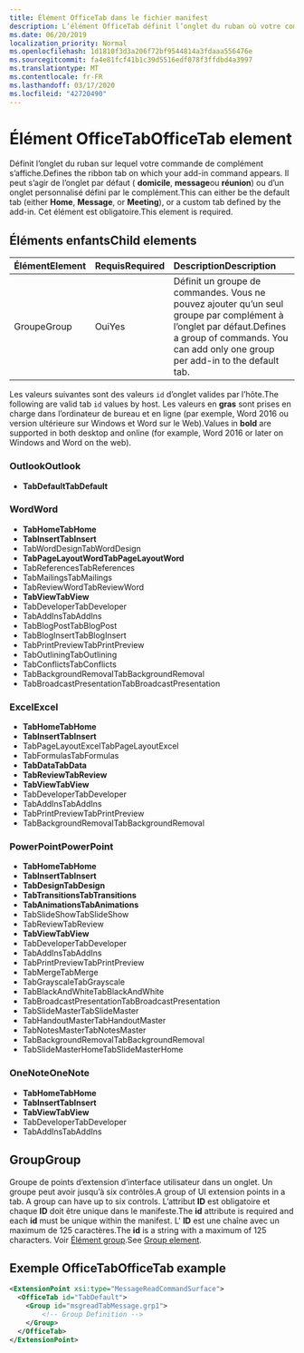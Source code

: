 ```yaml
---
title: Élément OfficeTab dans le fichier manifest
description: L’élément OfficeTab définit l’onglet du ruban où votre commande de complément s’affiche.
ms.date: 06/20/2019
localization_priority: Normal
ms.openlocfilehash: 1d1810f3d3a206f72bf9544814a3fdaaa556476e
ms.sourcegitcommit: fa4e81fcf41b1c39d5516edf078f3ffdbd4a3997
ms.translationtype: MT
ms.contentlocale: fr-FR
ms.lasthandoff: 03/17/2020
ms.locfileid: "42720490"
---
```

# <a name="officetab-element"></a><span data-ttu-id="c05ee-103">Élément OfficeTab</span><span class="sxs-lookup"><span data-stu-id="c05ee-103">OfficeTab element</span></span>

<span data-ttu-id="c05ee-104">Définit l’onglet du ruban sur lequel votre commande de complément s’affiche.</span><span class="sxs-lookup"><span data-stu-id="c05ee-104">Defines the ribbon tab on which your add-in command appears.</span></span> <span data-ttu-id="c05ee-105">Il peut s’agir de l’onglet par défaut ( **domicile**, **message**ou **réunion**) ou d’un onglet personnalisé défini par le complément.</span><span class="sxs-lookup"><span data-stu-id="c05ee-105">This can either be the default tab (either **Home**, **Message**, or **Meeting**), or a custom tab defined by the add-in.</span></span> <span data-ttu-id="c05ee-106">Cet élément est obligatoire.</span><span class="sxs-lookup"><span data-stu-id="c05ee-106">This element is required.</span></span>

## <a name="child-elements"></a><span data-ttu-id="c05ee-107">Éléments enfants</span><span class="sxs-lookup"><span data-stu-id="c05ee-107">Child elements</span></span>

|  <span data-ttu-id="c05ee-108">Élément</span><span class="sxs-lookup"><span data-stu-id="c05ee-108">Element</span></span> |  <span data-ttu-id="c05ee-109">Requis</span><span class="sxs-lookup"><span data-stu-id="c05ee-109">Required</span></span>  |  <span data-ttu-id="c05ee-110">Description</span><span class="sxs-lookup"><span data-stu-id="c05ee-110">Description</span></span>  |
|:-----|:-----|:-----|
|  <span data-ttu-id="c05ee-111">Groupe</span><span class="sxs-lookup"><span data-stu-id="c05ee-111">Group</span></span>      | <span data-ttu-id="c05ee-112">Oui</span><span class="sxs-lookup"><span data-stu-id="c05ee-112">Yes</span></span> |  <span data-ttu-id="c05ee-p102">Définit un groupe de commandes. Vous ne pouvez ajouter qu’un seul groupe par complément à l’onglet par défaut.</span><span class="sxs-lookup"><span data-stu-id="c05ee-p102">Defines a group of commands. You can add only one group per add-in to the default tab.</span></span>  |

<span data-ttu-id="c05ee-115">Les valeurs suivantes sont des valeurs `id` d’onglet valides par l’hôte.</span><span class="sxs-lookup"><span data-stu-id="c05ee-115">The following are valid tab `id` values by host.</span></span> <span data-ttu-id="c05ee-116">Les valeurs en **gras** sont prises en charge dans l’ordinateur de bureau et en ligne (par exemple, Word 2016 ou version ultérieure sur Windows et Word sur le Web).</span><span class="sxs-lookup"><span data-stu-id="c05ee-116">Values in **bold** are supported in both desktop and online (for example, Word 2016 or later on Windows and Word on the web).</span></span>

### <a name="outlook"></a><span data-ttu-id="c05ee-117">Outlook</span><span class="sxs-lookup"><span data-stu-id="c05ee-117">Outlook</span></span>

- <span data-ttu-id="c05ee-118">**TabDefault**</span><span class="sxs-lookup"><span data-stu-id="c05ee-118">**TabDefault**</span></span>

### <a name="word"></a><span data-ttu-id="c05ee-119">Word</span><span class="sxs-lookup"><span data-stu-id="c05ee-119">Word</span></span>

- <span data-ttu-id="c05ee-120">**TabHome**</span><span class="sxs-lookup"><span data-stu-id="c05ee-120">**TabHome**</span></span>
- <span data-ttu-id="c05ee-121">**TabInsert**</span><span class="sxs-lookup"><span data-stu-id="c05ee-121">**TabInsert**</span></span>
- <span data-ttu-id="c05ee-122">TabWordDesign</span><span class="sxs-lookup"><span data-stu-id="c05ee-122">TabWordDesign</span></span>
- <span data-ttu-id="c05ee-123">**TabPageLayoutWord**</span><span class="sxs-lookup"><span data-stu-id="c05ee-123">**TabPageLayoutWord**</span></span>
- <span data-ttu-id="c05ee-124">TabReferences</span><span class="sxs-lookup"><span data-stu-id="c05ee-124">TabReferences</span></span>
- <span data-ttu-id="c05ee-125">TabMailings</span><span class="sxs-lookup"><span data-stu-id="c05ee-125">TabMailings</span></span>
- <span data-ttu-id="c05ee-126">TabReviewWord</span><span class="sxs-lookup"><span data-stu-id="c05ee-126">TabReviewWord</span></span>
- <span data-ttu-id="c05ee-127">**TabView**</span><span class="sxs-lookup"><span data-stu-id="c05ee-127">**TabView**</span></span>
- <span data-ttu-id="c05ee-128">TabDeveloper</span><span class="sxs-lookup"><span data-stu-id="c05ee-128">TabDeveloper</span></span>
- <span data-ttu-id="c05ee-129">TabAddIns</span><span class="sxs-lookup"><span data-stu-id="c05ee-129">TabAddIns</span></span>
- <span data-ttu-id="c05ee-130">TabBlogPost</span><span class="sxs-lookup"><span data-stu-id="c05ee-130">TabBlogPost</span></span>
- <span data-ttu-id="c05ee-131">TabBlogInsert</span><span class="sxs-lookup"><span data-stu-id="c05ee-131">TabBlogInsert</span></span>
- <span data-ttu-id="c05ee-132">TabPrintPreview</span><span class="sxs-lookup"><span data-stu-id="c05ee-132">TabPrintPreview</span></span>
- <span data-ttu-id="c05ee-133">TabOutlining</span><span class="sxs-lookup"><span data-stu-id="c05ee-133">TabOutlining</span></span>
- <span data-ttu-id="c05ee-134">TabConflicts</span><span class="sxs-lookup"><span data-stu-id="c05ee-134">TabConflicts</span></span>
- <span data-ttu-id="c05ee-135">TabBackgroundRemoval</span><span class="sxs-lookup"><span data-stu-id="c05ee-135">TabBackgroundRemoval</span></span>
- <span data-ttu-id="c05ee-136">TabBroadcastPresentation</span><span class="sxs-lookup"><span data-stu-id="c05ee-136">TabBroadcastPresentation</span></span>

### <a name="excel"></a><span data-ttu-id="c05ee-137">Excel</span><span class="sxs-lookup"><span data-stu-id="c05ee-137">Excel</span></span>

- <span data-ttu-id="c05ee-138">**TabHome**</span><span class="sxs-lookup"><span data-stu-id="c05ee-138">**TabHome**</span></span>
- <span data-ttu-id="c05ee-139">**TabInsert**</span><span class="sxs-lookup"><span data-stu-id="c05ee-139">**TabInsert**</span></span>
- <span data-ttu-id="c05ee-140">TabPageLayoutExcel</span><span class="sxs-lookup"><span data-stu-id="c05ee-140">TabPageLayoutExcel</span></span>
- <span data-ttu-id="c05ee-141">TabFormulas</span><span class="sxs-lookup"><span data-stu-id="c05ee-141">TabFormulas</span></span>
- <span data-ttu-id="c05ee-142">**TabData**</span><span class="sxs-lookup"><span data-stu-id="c05ee-142">**TabData**</span></span>
- <span data-ttu-id="c05ee-143">**TabReview**</span><span class="sxs-lookup"><span data-stu-id="c05ee-143">**TabReview**</span></span>
- <span data-ttu-id="c05ee-144">**TabView**</span><span class="sxs-lookup"><span data-stu-id="c05ee-144">**TabView**</span></span>
- <span data-ttu-id="c05ee-145">TabDeveloper</span><span class="sxs-lookup"><span data-stu-id="c05ee-145">TabDeveloper</span></span>
- <span data-ttu-id="c05ee-146">TabAddIns</span><span class="sxs-lookup"><span data-stu-id="c05ee-146">TabAddIns</span></span>
- <span data-ttu-id="c05ee-147">TabPrintPreview</span><span class="sxs-lookup"><span data-stu-id="c05ee-147">TabPrintPreview</span></span>
- <span data-ttu-id="c05ee-148">TabBackgroundRemoval</span><span class="sxs-lookup"><span data-stu-id="c05ee-148">TabBackgroundRemoval</span></span> 

### <a name="powerpoint"></a><span data-ttu-id="c05ee-149">PowerPoint</span><span class="sxs-lookup"><span data-stu-id="c05ee-149">PowerPoint</span></span>

- <span data-ttu-id="c05ee-150">**TabHome**</span><span class="sxs-lookup"><span data-stu-id="c05ee-150">**TabHome**</span></span>
- <span data-ttu-id="c05ee-151">**TabInsert**</span><span class="sxs-lookup"><span data-stu-id="c05ee-151">**TabInsert**</span></span>
- <span data-ttu-id="c05ee-152">**TabDesign**</span><span class="sxs-lookup"><span data-stu-id="c05ee-152">**TabDesign**</span></span>
- <span data-ttu-id="c05ee-153">**TabTransitions**</span><span class="sxs-lookup"><span data-stu-id="c05ee-153">**TabTransitions**</span></span>
- <span data-ttu-id="c05ee-154">**TabAnimations**</span><span class="sxs-lookup"><span data-stu-id="c05ee-154">**TabAnimations**</span></span>
- <span data-ttu-id="c05ee-155">TabSlideShow</span><span class="sxs-lookup"><span data-stu-id="c05ee-155">TabSlideShow</span></span>
- <span data-ttu-id="c05ee-156">TabReview</span><span class="sxs-lookup"><span data-stu-id="c05ee-156">TabReview</span></span>
- <span data-ttu-id="c05ee-157">**TabView**</span><span class="sxs-lookup"><span data-stu-id="c05ee-157">**TabView**</span></span>
- <span data-ttu-id="c05ee-158">TabDeveloper</span><span class="sxs-lookup"><span data-stu-id="c05ee-158">TabDeveloper</span></span>
- <span data-ttu-id="c05ee-159">TabAddIns</span><span class="sxs-lookup"><span data-stu-id="c05ee-159">TabAddIns</span></span>
- <span data-ttu-id="c05ee-160">TabPrintPreview</span><span class="sxs-lookup"><span data-stu-id="c05ee-160">TabPrintPreview</span></span>
- <span data-ttu-id="c05ee-161">TabMerge</span><span class="sxs-lookup"><span data-stu-id="c05ee-161">TabMerge</span></span>
- <span data-ttu-id="c05ee-162">TabGrayscale</span><span class="sxs-lookup"><span data-stu-id="c05ee-162">TabGrayscale</span></span>
- <span data-ttu-id="c05ee-163">TabBlackAndWhite</span><span class="sxs-lookup"><span data-stu-id="c05ee-163">TabBlackAndWhite</span></span>
- <span data-ttu-id="c05ee-164">TabBroadcastPresentation</span><span class="sxs-lookup"><span data-stu-id="c05ee-164">TabBroadcastPresentation</span></span>
- <span data-ttu-id="c05ee-165">TabSlideMaster</span><span class="sxs-lookup"><span data-stu-id="c05ee-165">TabSlideMaster</span></span>
- <span data-ttu-id="c05ee-166">TabHandoutMaster</span><span class="sxs-lookup"><span data-stu-id="c05ee-166">TabHandoutMaster</span></span>
- <span data-ttu-id="c05ee-167">TabNotesMaster</span><span class="sxs-lookup"><span data-stu-id="c05ee-167">TabNotesMaster</span></span>
- <span data-ttu-id="c05ee-168">TabBackgroundRemoval</span><span class="sxs-lookup"><span data-stu-id="c05ee-168">TabBackgroundRemoval</span></span>
- <span data-ttu-id="c05ee-169">TabSlideMasterHome</span><span class="sxs-lookup"><span data-stu-id="c05ee-169">TabSlideMasterHome</span></span>

### <a name="onenote"></a><span data-ttu-id="c05ee-170">OneNote</span><span class="sxs-lookup"><span data-stu-id="c05ee-170">OneNote</span></span>

- <span data-ttu-id="c05ee-171">**TabHome**</span><span class="sxs-lookup"><span data-stu-id="c05ee-171">**TabHome**</span></span>
- <span data-ttu-id="c05ee-172">**TabInsert**</span><span class="sxs-lookup"><span data-stu-id="c05ee-172">**TabInsert**</span></span>
- <span data-ttu-id="c05ee-173">**TabView**</span><span class="sxs-lookup"><span data-stu-id="c05ee-173">**TabView**</span></span>
- <span data-ttu-id="c05ee-174">TabDeveloper</span><span class="sxs-lookup"><span data-stu-id="c05ee-174">TabDeveloper</span></span>
- <span data-ttu-id="c05ee-175">TabAddIns</span><span class="sxs-lookup"><span data-stu-id="c05ee-175">TabAddIns</span></span>

## <a name="group"></a><span data-ttu-id="c05ee-176">Group</span><span class="sxs-lookup"><span data-stu-id="c05ee-176">Group</span></span>

<span data-ttu-id="c05ee-177">Groupe de points d’extension d’interface utilisateur dans un onglet. Un groupe peut avoir jusqu’à six contrôles.</span><span class="sxs-lookup"><span data-stu-id="c05ee-177">A group of UI extension points in a tab. A group can have up to six controls.</span></span> <span data-ttu-id="c05ee-178">L’attribut **ID** est obligatoire et chaque **ID** doit être unique dans le manifeste.</span><span class="sxs-lookup"><span data-stu-id="c05ee-178">The **id** attribute is required and each **id** must be unique within the manifest.</span></span> <span data-ttu-id="c05ee-179">L' **ID** est une chaîne avec un maximum de 125 caractères.</span><span class="sxs-lookup"><span data-stu-id="c05ee-179">The **id** is a string with a maximum of 125 characters.</span></span> <span data-ttu-id="c05ee-180">Voir [Élément group](group.md).</span><span class="sxs-lookup"><span data-stu-id="c05ee-180">See [Group element](group.md).</span></span>

## <a name="officetab-example"></a><span data-ttu-id="c05ee-181">Exemple OfficeTab</span><span class="sxs-lookup"><span data-stu-id="c05ee-181">OfficeTab example</span></span>

```xml
<ExtensionPoint xsi:type="MessageReadCommandSurface">
  <OfficeTab id="TabDefault">
    <Group id="msgreadTabMessage.grp1">
        <!-- Group Definition -->
    </Group>
  </OfficeTab>
</ExtensionPoint>
```

